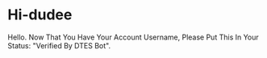 # Hi-dudee


Hello. Now That You Have Your Account Username, Please Put This In Your Status: "Verified By DTES Bot".
